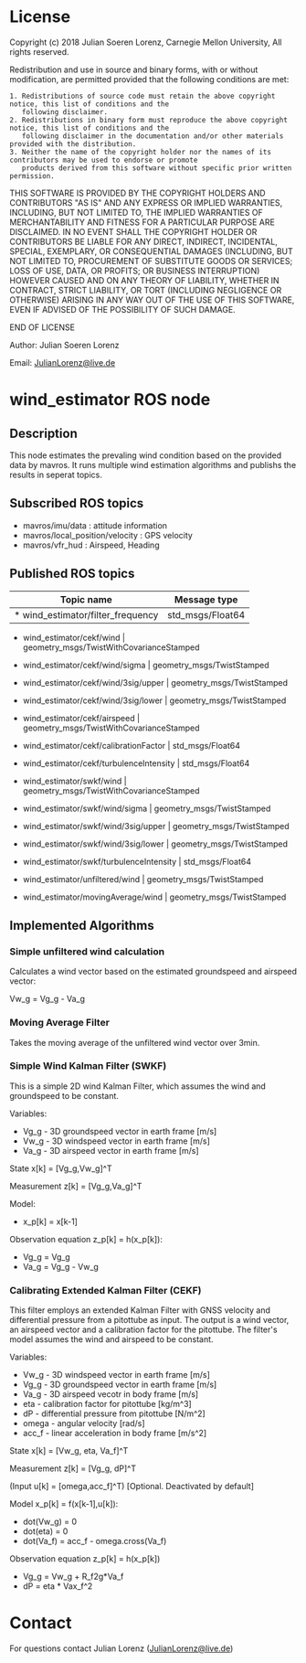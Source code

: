 # License
  
Copyright (c) 2018 Julian Soeren Lorenz, Carnegie Mellon University, All rights reserved.

Redistribution and use in source and binary forms, with or without modification, are permitted provided that the
following conditions are met:

   	1. Redistributions of source code must retain the above copyright notice, this list of conditions and the
   	   following disclaimer.
   	2. Redistributions in binary form must reproduce the above copyright notice, this list of conditions and the
   	   following disclaimer in the documentation and/or other materials provided with the distribution.
   	3. Neither the name of the copyright holder nor the names of its contributors may be used to endorse or promote
   	   products derived from this software without specific prior written permission.

THIS SOFTWARE IS PROVIDED BY THE COPYRIGHT HOLDERS AND CONTRIBUTORS "AS IS" AND ANY EXPRESS OR IMPLIED WARRANTIES,
INCLUDING, BUT NOT LIMITED TO, THE IMPLIED WARRANTIES OF MERCHANTABILITY AND FITNESS FOR A PARTICULAR PURPOSE
ARE DISCLAIMED. IN NO EVENT SHALL THE COPYRIGHT HOLDER OR CONTRIBUTORS BE LIABLE FOR ANY DIRECT, INDIRECT,
INCIDENTAL, SPECIAL, EXEMPLARY, OR CONSEQUENTIAL DAMAGES (INCLUDING, BUT NOT LIMITED TO, PROCUREMENT OF SUBSTITUTE
GOODS OR SERVICES; LOSS OF USE, DATA, OR PROFITS; OR BUSINESS INTERRUPTION) HOWEVER CAUSED AND ON ANY THEORY OF
LIABILITY, WHETHER IN CONTRACT, STRICT LIABILITY, OR TORT (INCLUDING NEGLIGENCE OR OTHERWISE) ARISING IN ANY WAY
OUT OF THE USE OF THIS SOFTWARE, EVEN IF ADVISED OF THE POSSIBILITY OF SUCH DAMAGE.

END OF LICENSE

Author: Julian Soeren Lorenz

Email:  JulianLorenz@live.de

# wind_estimator ROS node

## Description

This node estimates the prevaling wind condition based on the provided data by mavros.
It runs multiple wind estimation algorithms and publishs the results in seperat topics.

## Subscribed ROS topics

* mavros/imu/data : attitude information
* mavros/local_position/velocity : GPS velocity
* mavros/vfr_hud : Airspeed, Heading

## Published ROS topics

Topic name | Message type
--- | ---
* wind_estimator/filter_frequency			| std_msgs/Float64

* wind_estimator/cekf/wind					| geometry_msgs/TwistWithCovarianceStamped
* wind_estimator/cekf/wind/sigma			| geometry_msgs/TwistStamped
* wind_estimator/cekf/wind/3sig/upper		| geometry_msgs/TwistStamped
* wind_estimator/cekf/wind/3sig/lower		| geometry_msgs/TwistStamped
* wind_estimator/cekf/airspeed				| geometry_msgs/TwistWithCovarianceStamped
* wind_estimator/cekf/calibrationFactor		| std_msgs/Float64
* wind_estimator/cekf/turbulenceIntensity	| std_msgs/Float64

* wind_estimator/swkf/wind					| geometry_msgs/TwistWithCovarianceStamped
* wind_estimator/swkf/wind/sigma			| geometry_msgs/TwistStamped
* wind_estimator/swkf/wind/3sig/upper		| geometry_msgs/TwistStamped
* wind_estimator/swkf/wind/3sig/lower		| geometry_msgs/TwistStamped
* wind_estimator/swkf/turbulenceIntensity	| std_msgs/Float64

* wind_estimator/unfiltered/wind			| geometry_msgs/TwistStamped

* wind_estimator/movingAverage/wind			| geometry_msgs/TwistStamped

## Implemented Algorithms
### Simple unfiltered wind calculation 

Calculates a wind vector based on the estimated groundspeed and airspeed vector:

Vw_g = Vg_g - Va_g

### Moving Average Filter 

Takes the moving average of the unfiltered wind vector over 3min.

### Simple Wind Kalman Filter (SWKF)

This is a simple 2D wind Kalman Filter, which assumes the wind and groundspeed to be constant.

Variables:

* Vg_g - 3D groundspeed vector in earth frame [m/s]
* Vw_g - 3D windspeed vector in earth frame [m/s]
* Va_g - 3D airspeed vector in earth frame [m/s] 


State x[k] = [Vg_g,Vw_g]^T

Measurement z[k] = [Vg_g,Va_g]^T


Model: 

* x_p[k] = x[k-1]

Observation equation z_p[k] = h(x_p[k]): 

* Vg_g = Vg_g
* Va_g = Vg_g - Vw_g

### Calibrating Extended Kalman Filter (CEKF)

This filter employs an extended Kalman Filter with GNSS velocity and differential pressure from a pitottube as input. The output is a wind vector, an airspeed vector and a calibration factor for the pitottube. The filter's model assumes the wind and airspeed to be constant. 

Variables:

* Vw_g - 3D windspeed vector in earth frame [m/s]
* Vg_g - 3D groundspeed vector in earth frame [m/s]
* Va_g - 3D airspeed vecotr in body frame [m/s]
* eta - calibration factor for pitottube [kg/m^3]
* dP - differential pressure from pitottube [N/m^2]
* omega - angular velocity [rad/s]
* acc_f - linear acceleration in body frame [m/s^2] 


State x[k] = [Vw_g, eta, Va_f]^T

Measurement z[k] = [Vg_g, dP]^T

(Input u[k] = [omega,acc_f]^T) [Optional. Deactivated by default]


Model x_p[k] = f(x[k-1],u[k]):

* dot(Vw_g) = 0
* dot(eta) = 0
* dot(Va_f) = acc_f - omega.cross(Va_f)

Observation equation z_p[k] = h(x_p[k])

* Vg_g = Vw_g + R_f2g*Va_f
* dP = eta * Vax_f^2

# Contact
For questions contact Julian Lorenz (JulianLorenz@live.de)



 